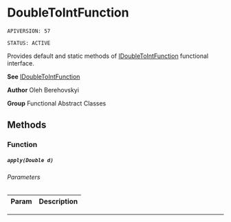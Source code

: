 # DoubleToIntFunction

`APIVERSION: 57`

`STATUS: ACTIVE`

Provides default and static methods of [IDoubleToIntFunction](/docs/Functional-Interfaces/IDoubleToIntFunction.md) functional interface.


**See** [IDoubleToIntFunction](/docs/Functional-Interfaces/IDoubleToIntFunction.md)


**Author** Oleh Berehovskyi


**Group** Functional Abstract Classes

## Methods
### Function
##### `apply(Double d)`
###### Parameters
|Param|Description|
|---|---|

---
